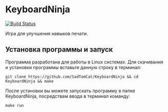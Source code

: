 # KeyboardNinja
[![Build Status](https://travis-ci.org/SadTomCat/KeyboardNinja.svg?branch=master)](https://travis-ci.org/SadTomCat/KeyboardNinja)

Игра для улучшения навыков печати.
## Установка программы и запуск
Программа разработана для работы в Linux системах.
Для скачивания и установки программы вставьте данную строку в терминал:
```
git clone https://github.com/SadTomCat/KeyboardNinja && cd KeyboardNinja && make
```
После установки вы можете запускать программу в папке KeyboardNinja, посредствам ввода в терминал команду:
```
make run
```
